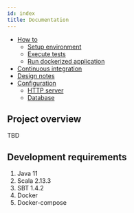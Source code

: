 ```yaml
---
id: index
title: Documentation
---
```


- [How to](how-to/index.md)
  - [Setup environment](how-to/environment-setup.md)
  - [Execute tests](how-to/tests-execution.md)
  - [Run dockerized application](how-to/run-dockerized-application.md)  
- [Continuous integration](continuous-integration/index.md)
- [Design notes](design-notes/index.md)
- [Configuration](configuration/index.md)
  - [HTTP server](configuration/http-server.md)
  - [Database](configuration/database.md)

## <a name="project-overview"></a> Project overview

TBD

## <a name="development-requirements"></a> Development requirements
1) Java 11
2) Scala 2.13.3
3) SBT 1.4.2  
4) Docker
5) Docker-compose  
